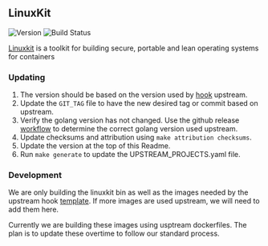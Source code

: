 ## **LinuxKit**
![Version](https://img.shields.io/badge/version-v1.5.2-blue)
![Build Status]()

[Linuxkit](https://github.com/linuxkit/linuxkit) is a toolkit for building secure, portable and lean operating systems for containers

### Updating

1. The version should be based on the version used by [hook](https://github.com/tinkerbell/hook/blob/main/build.sh#L32) upstream.
1. Update the `GIT_TAG` file to have the new desired tag or commit based on upstream.
1. Verify the golang version has not changed. Use the github release [workflow](https://github.com/linuxkit/linuxkit/blob/master/.github/workflows/release.yml#L13) to determine the correct golang version used upstream.
1. Update checksums and attribution using `make attribution checksums`.
1. Update the version at the top of this Readme.
1. Run `make generate` to update the UPSTREAM_PROJECTS.yaml file.

### Development

We are only building the linuxkit bin as well as the images needed by the upstream hook [template](https://github.com/tinkerbell/hook/blob/main/linuxkit-templates/hook.template.yaml).
If more images are used upstream, we will need to add them here.

Currently we are building these images using usptream dockerfiles.  The plan is to update these overtime to follow our standard process.